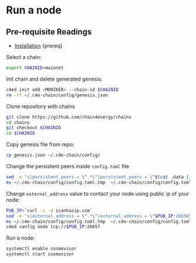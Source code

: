<!--
order: 6
-->

# Run a node


## Pre-requisite Readings

- [Installation](quickstart/install-binary.md) {prereq}


Select a chain:
```bash
export CHAINID=mainnet
```

Init chain and delete generated genesis:
```bash
c4ed init add <MONIKER> --chain-id $CHAINID
rm -rf ~/.c4e-chain/config/genesis.json
```

Clone repository with chains
```bash
git clone https://github.com/chain4energy/chains
cd chains
git checkout $CHAINID
cd $CHAINID
```

Copy genesis file from repo:
```bash
cp genesis.json ~/.c4e-chain/config/
```

Change the persistent peers inside `config.toml` file

```bash
sed -e "s|persistent_peers = \".*\"|persistent_peers = \"$(cat .data | grep -oP 'Persistent peers\s+\K\S+')\"|g" ~/.c4e-chain/config/config.toml > ~/.c4e-chain/config/config.toml.tmp
mv ~/.c4e-chain/config/config.toml.tmp  ~/.c4e-chain/config/config.toml
```


Change `external_address` value to contact your node using public ip of your node:
```bash
PUB_IP=`curl -s -4 icanhazip.com`
sed -e "s|external_address = \".*\"|external_address = \"$PUB_IP:26656\"|g" ~/.c4e-chain/config/config.toml > ~/.c4e-chain/config/config.toml.tmp
mv ~/.c4e-chain/config/config.toml.tmp  ~/.c4e-chain/config/config.toml
c4ed config node tcp://$PUB_IP:26657
```

Run a node:
```bash
systemctl enable cosmovisor  
systemctl start cosmovisor
```